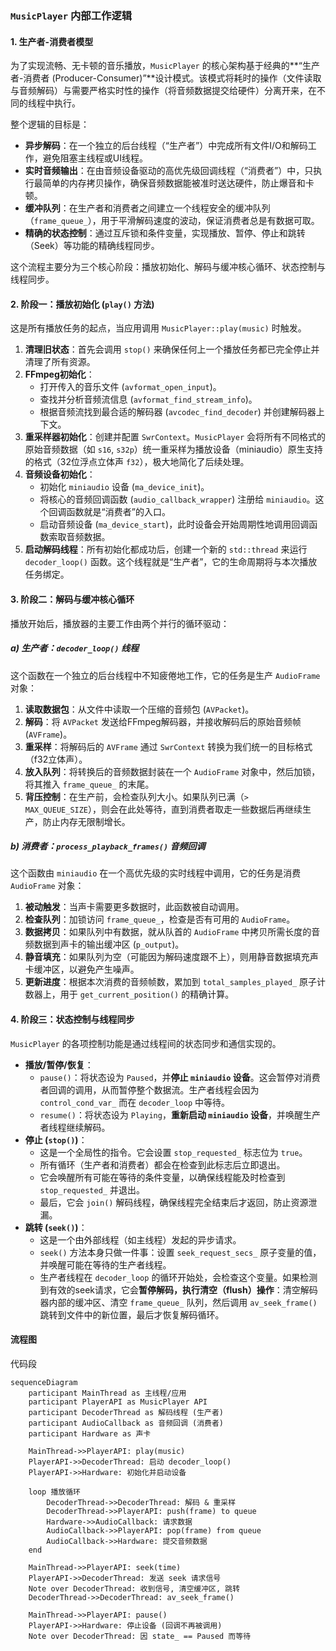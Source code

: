 ### `MusicPlayer` 内部工作逻辑

#### 1. 生产者-消费者模型

为了实现流畅、无卡顿的音乐播放，`MusicPlayer` 的核心架构基于经典的**“生产者-消费者 (Producer-Consumer)”**设计模式。该模式将耗时的操作（文件读取与音频解码）与需要严格实时性的操作（将音频数据提交给硬件）分离开来，在不同的线程中执行。

整个逻辑的目标是：

- **异步解码**：在一个独立的后台线程（“生产者”）中完成所有文件I/O和解码工作，避免阻塞主线程或UI线程。
- **实时音频输出**：在由音频设备驱动的高优先级回调线程（“消费者”）中，只执行最简单的内存拷贝操作，确保音频数据能被准时送达硬件，防止爆音和卡顿。
- **缓冲队列**：在生产者和消费者之间建立一个线程安全的缓冲队列（`frame_queue_`），用于平滑解码速度的波动，保证消费者总是有数据可取。
- **精确的状态控制**：通过互斥锁和条件变量，实现播放、暂停、停止和跳转（Seek）等功能的精确线程同步。

这个流程主要分为三个核心阶段：播放初始化、解码与缓冲核心循环、状态控制与线程同步。

#### 2. 阶段一：播放初始化 (`play()` 方法)

这是所有播放任务的起点，当应用调用 `MusicPlayer::play(music)` 时触发。

1. **清理旧状态**：首先会调用 `stop()` 来确保任何上一个播放任务都已完全停止并清理了所有资源。
2. **FFmpeg初始化**：
   - 打开传入的音乐文件 (`avformat_open_input`)。
   - 查找并分析音频流信息 (`avformat_find_stream_info`)。
   - 根据音频流找到最合适的解码器 (`avcodec_find_decoder`) 并创建解码器上下文。
3. **重采样器初始化**：创建并配置 `SwrContext`。`MusicPlayer` 会将所有不同格式的原始音频数据（如 `s16`, `s32p`）统一重采样为播放设备（miniaudio）原生支持的格式（32位浮点立体声 `f32`），极大地简化了后续处理。
4. **音频设备初始化**：
   - 初始化 `miniaudio` 设备 (`ma_device_init`)。
   - 将核心的音频回调函数 (`audio_callback_wrapper`) 注册给 `miniaudio`。这个回调函数就是“消费者”的入口。
   - 启动音频设备 (`ma_device_start`)，此时设备会开始周期性地调用回调函数索取音频数据。
5. **启动解码线程**：所有初始化都成功后，创建一个新的 `std::thread` 来运行 `decoder_loop()` 函数。这个线程就是“生产者”，它的生命周期将与本次播放任务绑定。

#### 3. 阶段二：解码与缓冲核心循环

播放开始后，播放器的主要工作由两个并行的循环驱动：

##### a) 生产者：`decoder_loop()` 线程

这个函数在一个独立的后台线程中不知疲倦地工作，它的任务是生产 `AudioFrame` 对象：

1. **读取数据包**：从文件中读取一个压缩的音频包 (`AVPacket`)。
2. **解码**：将 `AVPacket` 发送给FFmpeg解码器，并接收解码后的原始音频帧 (`AVFrame`)。
3. **重采样**：将解码后的 `AVFrame` 通过 `SwrContext` 转换为我们统一的目标格式（f32立体声）。
4. **放入队列**：将转换后的音频数据封装在一个 `AudioFrame` 对象中，然后加锁，将其推入 `frame_queue_` 的末尾。
5. **背压控制**：在生产前，会检查队列大小。如果队列已满（`> MAX_QUEUE_SIZE`），则会在此处等待，直到消费者取走一些数据后再继续生产，防止内存无限制增长。

##### b) 消费者：`process_playback_frames()` 音频回调

这个函数由 `miniaudio` 在一个高优先级的实时线程中调用，它的任务是消费 `AudioFrame` 对象：

1. **被动触发**：当声卡需要更多数据时，此函数被自动调用。
2. **检查队列**：加锁访问 `frame_queue_`，检查是否有可用的 `AudioFrame`。
3. **数据拷贝**：如果队列中有数据，就从队首的 `AudioFrame` 中拷贝所需长度的音频数据到声卡的输出缓冲区 (`p_output`)。
4. **静音填充**：如果队列为空（可能因为解码速度跟不上），则用静音数据填充声卡缓冲区，以避免产生噪声。
5. **更新进度**：根据本次消费的音频帧数，累加到 `total_samples_played_` 原子计数器上，用于 `get_current_position()` 的精确计算。

#### 4. 阶段三：状态控制与线程同步

`MusicPlayer` 的各项控制功能是通过线程间的状态同步和通信实现的。

- **播放/暂停/恢复**：
  - `pause()`：将状态设为 `Paused`，并**停止 `miniaudio` 设备**。这会暂停对消费者回调的调用，从而暂停整个数据流。生产者线程会因为 `control_cond_var_` 而在 `decoder_loop` 中等待。
  - `resume()`：将状态设为 `Playing`，**重新启动 `miniaudio` 设备**，并唤醒生产者线程继续解码。
- **停止 (`stop()`)**：
  - 这是一个全局性的指令。它会设置 `stop_requested_` 标志位为 `true`。
  - 所有循环（生产者和消费者）都会在检查到此标志后立即退出。
  - 它会唤醒所有可能在等待的条件变量，以确保线程能及时检查到 `stop_requested_` 并退出。
  - 最后，它会 `join()` 解码线程，确保线程完全结束后才返回，防止资源泄漏。
- **跳转 (`seek()`)**：
  - 这是一个由外部线程（如主线程）发起的异步请求。
  - `seek()` 方法本身只做一件事：设置 `seek_request_secs_` 原子变量的值，并唤醒可能在等待的生产者线程。
  - 生产者线程在 `decoder_loop` 的循环开始处，会检查这个变量。如果检测到有效的seek请求，它会**暂停解码，执行清空（flush）操作**：清空解码器内部的缓冲区、清空 `frame_queue_` 队列，然后调用 `av_seek_frame()` 跳转到文件中的新位置，最后才恢复解码循环。

#### 流程图

代码段

```mermaid
sequenceDiagram
    participant MainThread as 主线程/应用
    participant PlayerAPI as MusicPlayer API
    participant DecoderThread as 解码线程 (生产者)
    participant AudioCallback as 音频回调 (消费者)
    participant Hardware as 声卡

    MainThread->>PlayerAPI: play(music)
    PlayerAPI->>DecoderThread: 启动 decoder_loop()
    PlayerAPI->>Hardware: 初始化并启动设备

    loop 播放循环
        DecoderThread->>DecoderThread: 解码 & 重采样
        DecoderThread->>PlayerAPI: push(frame) to queue
        Hardware->>AudioCallback: 请求数据
        AudioCallback->>PlayerAPI: pop(frame) from queue
        AudioCallback->>Hardware: 提交音频数据
    end

    MainThread->>PlayerAPI: seek(time)
    PlayerAPI->>DecoderThread: 发送 seek 请求信号
    Note over DecoderThread: 收到信号, 清空缓冲区, 跳转
    DecoderThread->>DecoderThread: av_seek_frame()

    MainThread->>PlayerAPI: pause()
    PlayerAPI->>Hardware: 停止设备 (回调不再被调用)
    Note over DecoderThread: 因 state_ == Paused 而等待
```